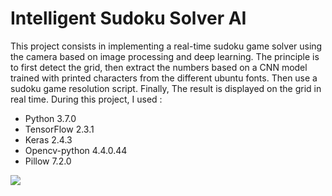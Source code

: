 # Intelligent Sudoku Solver AI

This project consists in implementing a real-time sudoku game solver using the camera based on image processing and deep learning. The principle is to first detect the grid, then extract the numbers based on a CNN model trained with printed characters from the different ubuntu fonts. Then use a sudoku game resolution script. Finally, The result is displayed on the grid in real time.
During this project, I used :

- Python 3.7.0
- TensorFlow 2.3.1
- Keras 2.4.3
- Opencv-python 4.4.0.44
- Pillow 7.2.0


![](Test.gif)
